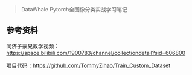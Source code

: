 > DataWhale Pytorch全图像分类实战学习笔记

## 参考资料

同济子豪兄教学视频：https://space.bilibili.com/1900783/channel/collectiondetail?sid=606800

项目代码：https://github.com/TommyZihao/Train_Custom_Dataset

